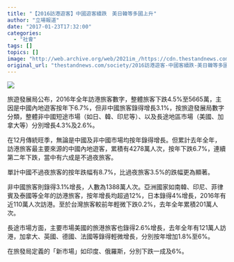 ```yaml
---
title: "【2016訪港遊客】中國遊客續跌　美日韓等多國上升"
author: "立場報道"
date: "2017-01-23T17:32:00"
categories:
  - "社會"
tags: []
topics: []
image: "http://web.archive.org/web/2021im_/https://cdn.thestandnews.com/media/photos/cache/tourist-10_q5crq_1200x0.png"
original_url: "thestandnews.com/society/2016訪港遊客-中國客續跌-美日韓等多國上升國上升"
---
```

![](http://web.archive.org/web/2021im_/https://cdn.thestandnews.com/media/photos/cache/tourist-10_q5crq_1200x0.png)

旅遊發展局公布，2016年全年訪港旅客數字，整體旅客下跌4.5%至5665萬，主因是中國內地遊客按年下6.7%，但非中國旅客錄得增長3.1%，按旅遊發展局數字分類，整體非中國短途市場（如日、韓、印尼等）、以及長途地區市場（美國、加拿大等）分別增長4.3%及2.6%。

在12月傳統旺季，無論是中國及非中國市場均按年錄得增長。但累計去年全年，訪港旅客最主要來源的中國內地遊客，累積有4278萬人次，按年下跌6.7%，連續第二年下跌，當中有六成是不過夜旅客。

單計中國不過夜旅客的按年跌幅有8.7%，比過夜旅客3.5%的跌幅更為顯著。

非中國旅客則錄得3.1%增長，人數為1388萬人次。亞洲國家如南韓、印尼、菲律賓及泰國等全年的訪港旅客，按年增長均超過12%，日本錄得4%增長，2016年有近110萬人次訪港。至於台灣旅客較前年輕微下跌0.2%，去年全年累積201萬人次。

長途市場方面，主要市場美國的旅港旅客也錄得2.6%增長，去年全年有121萬人訪港，加拿大、英國、德國、法國等錄得輕微增長，分別按年增加1.8%至6%。

在旅發局定義的「新市場」如印度、俄羅斯，分別下跌一成及6%。